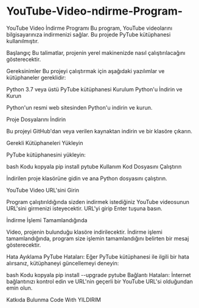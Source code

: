 # YouTube-Video-ndirme-Program-
YouTube Video İndirme Programı
Bu program, YouTube videolarını bilgisayarınıza indirmenizi sağlar. Bu projede PyTube kütüphanesi kullanılmıştır.

Başlangıç
Bu talimatlar, projenin yerel makinenizde nasıl çalıştırılacağını gösterecektir.

Gereksinimler
Bu projeyi çalıştırmak için aşağıdaki yazılımlar ve kütüphaneler gereklidir:

Python 3.7 veya üstü
PyTube kütüphanesi
Kurulum
Python'u İndirin ve Kurun

Python'un resmi web sitesinden Python'u indirin ve kurun.

Proje Dosyalarını İndirin

Bu projeyi GitHub'dan veya verilen kaynaktan indirin ve bir klasöre çıkarın.



Gerekli Kütüphaneleri Yükleyin

PyTube kütüphanesini yükleyin:

bash
Kodu kopyala
pip install pytube
Kullanım
Kod Dosyasını Çalıştırın

İndirilen proje klasörüne gidin ve ana Python dosyasını çalıştırın.

YouTube Video URL'sini Girin

Program çalıştırıldığında sizden indirmek istediğiniz YouTube videosunun URL'sini girmenizi isteyecektir. URL'yi girip Enter tuşuna basın.

İndirme İşlemi Tamamlandığında

Video, projenin bulunduğu klasöre indirilecektir. İndirme işlemi tamamlandığında, program size işlemin tamamlandığını belirten bir mesaj gösterecektir.


Hata Ayıklama
PyTube Hataları: Eğer PyTube kütüphanesi ile ilgili bir hata alırsanız, kütüphaneyi güncellemeyi deneyin:

bash
Kodu kopyala
pip install --upgrade pytube
Bağlantı Hataları: İnternet bağlantınızı kontrol edin ve URL'nin geçerli bir YouTube URL'si olduğundan emin olun.

Katkıda Bulunma
Code Wıth YILDIRIM 
